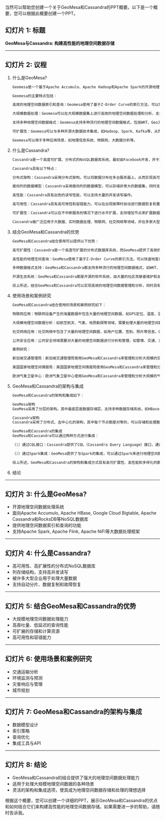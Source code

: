 当然可以帮助您创建一个关于GeoMesa和Cassandra的PPT概要。以下是一个概要，您可以根据此概要创建一个PPT。

## 幻灯片 1: 标题

**GeoMesa与Cassandra: 构建高性能的地理空间数据存储**

---

## 幻灯片 2: 议程

1. 什么是GeoMesa?

   ```powershell
   Geomesa是一个基于Apache Accumulo、Apache Hadoop和Apache Spark的开源地理空间数据分析工具。它提供了一系列的工具，使得用户可以高效地对地理空间数据进行存储、管理和分析。
   
   Geomesa的主要特点包括：
   
   高效的地理空间数据索引和查询：Geomesa使用了基于Z-Order Curve的索引方法，可以快速地查询和过滤地理空间数据。
   
   大规模数据处理：Geomesa可以在大规模数据集上进行高效的地理空间数据处理和分析，支持分布式计算。
   
   支持多种地理空间数据格式：Geomesa支持多种流行的地理空间数据格式，包括WKT、GeoJSON、KML、GML等。
   
   可扩展性：Geomesa可以与多种开源大数据技术集成，如Hadoop、Spark、Kafka等，从而实现更高的可扩展性和性能。
   
   Geomesa可以用于多种应用场景，如地理信息系统、物联网、大数据分析等。
   ```

   

2. 什么是Cassandra?

   ```powershell
   Cassandra是一个高度可扩展、分布式的NoSQL数据库系统，最初由Facebook开发，并于2008年开源发布。它的设计目标是为了解决传统关系型数据库所面临的扩展性、可用性和性能等问题。
   
   Cassandra具有以下特点：
   
   分布式架构：Cassandra采用分布式架构，可以将数据分布在多台服务器上，从而实现高可用性和可扩展性。
   
   面向列的数据模型：Cassandra采用面向列的数据模型，可以存储非常大的数据集，同时支持灵活的数据模型和查询。
   
   高性能：Cassandra具有出色的读写性能，可以支持大量的并发读写操作。
   
   高可用性：Cassandra具有高可用性和容错能力，可以在出现故障时自动进行数据恢复和重新平衡。
   
   可扩展性：Cassandra可以在不中断服务的情况下进行水平扩展，支持增加节点来扩展数据容量和性能。
   
   Cassandra被广泛应用于大数据、实时数据处理、物联网、社交网络等领域，并在多家大型互联网公司得到了广泛应用。
   ```

   

3. 结合GeoMesa和Cassandra的优势

   ```powershell
   GeoMesa和Cassandra结合使用可以提供以下优势：
   
   高可扩展性：Cassandra是一个高度可扩展的分布式数据库系统，而GeoMesa提供了高效的地理空间数据管理和分析功能。结合使用，可以实现对大规模地理空间数据的高效存储和处理，同时可以通过增加节点来扩展系统容量和性能。
   
   高性能的地理空间查询：GeoMesa使用了基于Z-Order Curve的索引方法，可以快速地查询和过滤地理空间数据。而Cassandra则具有出色的读写性能和扩展性，可以支持高并发地理空间查询操作。
   
   多种数据格式支持：GeoMesa和Cassandra都支持多种流行的地理空间数据格式，如WKT、GeoJSON、KML、GML等。结合使用可以实现对多种地理空间数据格式的高效存储、管理和分析。
   
   开源生态系统：GeoMesa和Cassandra都是开源的软件系统，由大量的社区贡献者维护和支持。结合使用可以获得更广泛的支持和社区资源，同时可以与其他开源技术集成，如Hadoop、Spark、Kafka等。
   
   综上所述，结合GeoMesa和Cassandra可以实现高效的地理空间数据管理和分析，同时具有高可扩展性、高性能、多种数据格式支持等优势，适用于大规模地理空间数据处理和分析应用。
   ```

   

4. 使用场景和案例研究

   ```powershell
   GeoMesa和Cassandra结合使用的场景和案例研究如下：
   
   物联网应用：物联网设备产生的海量数据中包含大量的地理空间数据，如GPS定位、温度、湿度等信息。GeoMesa和Cassandra结合使用可以实现对这些数据的高效存储和分析，从而实现对物联网设备的实时监控和管理。
   
   大规模地理空间数据分析：如航空航天、气象、地质勘探等领域，需要处理大量的地理空间数据。GeoMesa和Cassandra结合使用可以实现对这些数据的高效存储和分析，从而实现对这些领域的数据可视化、模拟和预测等应用。
   
   社交网络应用：社交网络中包含了大量的地理空间数据，如用户位置、签到、照片等信息。GeoMesa和Cassandra结合使用可以实现对这些数据的高效存储和查询，从而实现对社交网络用户行为的分析和推荐等应用。
   
   公共安全应用：公共安全领域需要对大量的地理空间数据进行分析和管理，如警情、交通、灾害等信息。GeoMesa和Cassandra结合使用可以实现对这些数据的高效存储和分析，从而实现对公共安全的实时监控和管理。
   
   案例研究：
   
   新加坡交通管理局：新加坡交通管理局使用GeoMesa和Cassandra来管理和分析大规模的交通数据，包括车辆轨迹、速度、拥堵情况等信息。该系统可以实现对交通情况的实时监控和预测，从而提高交通管理效率和安全性。
   
   美国国家地理空间情报局：美国国家地理空间情报局使用GeoMesa和Cassandra来管理和分析大规模的地理空间数据，包括地形、地貌、气象等信息。该系统可以实现对全球地理空间信息的快速查询和分析，从而支持美国政府的国家安全和外交政策。
   
   欧洲气象卫星中心：欧洲气象卫星中心使用GeoMesa和Cassandra来管理和分析大规模的气象数据，包括温度、湿度、气压等信息。该系统可以实现对欧洲地区的天气预测和监控，从而提供重要的气象服务和决策支持。
   ```

   

5. GeoMesa和Cassandra的架构与集成

   ```powershell
   GeoMesa和Cassandra的架构和集成如下：
   
   GeoMesa架构
   GeoMesa采用了分层的架构，其中最底层是数据存储层，支持多种数据存储系统，如HBase、Accumulo、Cassandra等。中间层是索引层，采用了基于Z-Order Curve的索引方法，支持高效的地理空间查询和过滤。最上层是数据处理层，支持多种数据处理和分析方法，如空间聚类、空间插值、空间缓冲等。
   
   Cassandra架构
   Cassandra采用了分布式、去中心化的架构，其中每个节点都是对等的，可以存储和处理数据。Cassandra采用了多副本复制和数据分片的方式来实现高可用性和可扩展性。
   
   GeoMesa和Cassandra的集成
   GeoMesa和Cassandra可以通过两种方式进行集成：
   
   （1）通过CQL接口：Cassandra提供了CQL（Cassandra Query Language）接口，通过这个接口可以进行SQL-like的查询和操作。GeoMesa提供了CQL的扩展，可以通过CQL接口来查询和操作地理空间数据。
   
   （2）通过Spark集成：GeoMesa提供了与Spark的集成，可以通过Spark来进行地理空间数据的处理和分析。Cassandra也提供了与Spark的集成，可以通过Spark来访问Cassandra中的数据。因此，可以通过Spark来实现GeoMesa和Cassandra的集成。
   
   综上所述，GeoMesa和Cassandra的架构和集成方式具有高可扩展性、高性能和多样化的数据处理和查询方法。结合使用可以实现对大规模地理空间数据的高效管理和分析，适用于物联网、大数据、公共安全等应用场景。
   ```

   

6. 结论

---

## 幻灯片 3: 什么是GeoMesa?

- 开源地理空间数据处理系统
- 面向Apache Accumulo, Apache HBase, Google Cloud Bigtable, Apache Cassandra和RocksDB等NoSQL数据库
- 提供地理空间数据索引和查询的功能
- 支持Apache Spark, Apache Flink, Apache NiFi等大数据处理框架

---

## 幻灯片 4: 什么是Cassandra?

- 高可用性、高扩展性的分布式NoSQL数据库
- 列存储结构，支持高并发读写
- 被许多大型企业用于处理大量数据
- 支持自动分片、数据复制和故障恢复

---

## 幻灯片 5: 结合GeoMesa和Cassandra的优势

- 大规模地理空间数据处理能力
- 高吞吐量、低延迟的查询性能
- 可扩展的存储和计算资源
- 高可用性和容错能力

---

## 幻灯片 6: 使用场景和案例研究

- 交通运输分析
- 环境监测与预测
- 灾害响应与管理
- 城市规划

---

## 幻灯片 7: GeoMesa和Cassandra的架构与集成

- 数据模型设计
- 索引策略
- 查询优化
- 集成工具与API

---

## 幻灯片 8: 结论

- GeoMesa和Cassandra的结合提供了强大的地理空间数据处理能力
- 适用于处理大规模地理空间数据的各种场景
- 灵活的架构和集成选项，使其成为地理空间数据存储和处理的理想选择

根据这个概要，您可以创建一个详细的PPT，展示GeoMesa和Cassandra的优点和如何结合它们来构建高性能的地理空间数据存储。如果需要进一步的帮助，请随时告诉我。